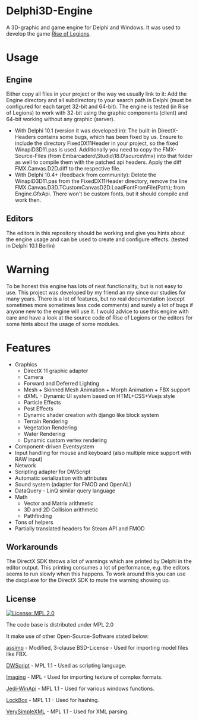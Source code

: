 # Delphi3D-Engine
A 3D-graphic and game engine for Delphi and Windows. It was used to develop the game [Rise of Legions](https://riseoflegions.com).

# Usage
## Engine
Either copy all files in your project or the way we usually link to it: Add the Engine directory and all subdirectory to your search path in Delphi (must be configured for each target 32-bit and 64-bit). The engine is tested (in Rise of Legions) to work with 32-bit using the graphic components (client) and 64-bit working without any graphic (server).

* With Delphi 10.1 (version it was developed in): The built-in DirectX-Headers contains some bugs, which has been fixed by us. Ensure to include the directory FixedDX11Header in your project, so the fixed WinapiD3D11.pas is used. Additionally you need to copy the FMX-Source-Files (from Embarcadero\Studio\18.0\source\fmx) into that folder as well to compile them with the patched api headers. Apply the diff FMX.Canvas.D2D.diff to the respective file.
* With Delphi 10.4+ (feedback from community): Delete the WinapiD3D11.pas from the FixedDX11Header directory, remove the line FMX.Canvas.D3D.TCustomCanvasD2D.LoadFontFromFile(Path); from Engine.GfxApi. There won't be custom fonts, but it should compile and work then.

## Editors
The editors in this repository should be working and give you hints about the engine usage and can be used to create and configure effects. (tested in Delphi 10.1 Berlin)

# Warning
To be honest this engine has lots of neat functionality, but is not easy to use. This project was developed by my friend an my since our studies for many years. There is a lot of features, but no real documentation (except sometimes more sometimes less code comments) and surely a lot of bugs if anyone new to the engine will use it. I would advice to use this engine with care and have a look at the source code of Rise of Legions or the editors for some hints about the usage of some modules.

# Features

* Graphics
  * DirectX 11 graphic adapter
  * Camera
  * Forward and Deferred Lighting
  * Mesh + Skinned Mesh Animation + Morph Animation + FBX support
  * dXML - Dynamic UI system based on HTML+CSS+Vuejs style
  * Particle Effects
  * Post Effects
  * Dynamic shader creation with django like block system
  * Terrain Rendering
  * Vegetation Rendering
  * Water Rendering
  * Dynamic custom vertex rendering
* Component-driven Eventsystem
* Input handling for mouse and keyboard (also multiple mice support with RAW input)
* Network
* Scripting adapter for DWScript
* Automatic serialization with attributes
* Sound system (adapter for FMOD and OpenAL)
* DataQuery - LinQ similar query language
* Math
  * Vector and Matrix arithmetic
  * 3D and 2D Collision arithmetic
  * Pathfinding
* Tons of helpers
* Partially translated headers for Steam API and FMOD
  
## Workarounds

The DirectX SDK throws a lot of warnings which are printed by Delphi in the editor output. This printing consumes a lot of performance, e.g. the editors seems to run slowly when this happens. To work around this you can use the dxcpl.exe for the DirectX SDK to mute the warning showing up.

## License

[![License: MPL 2.0](https://img.shields.io/badge/License-MPL%202.0-brightgreen.svg)](https://opensource.org/licenses/MPL-2.0)

The code base is distributed under MPL 2.0

It make use of other Open-Source-Software stated below:

[assimp](https://github.com/assimp/assimp) - Modified, 3-clause BSD-License - Used for importing model files like FBX.

[DWScript](https://www.delphitools.info/dwscript/) - MPL 1.1 - Used as scripting language.

[Imaging](https://github.com/galfar/imaginglib) - MPL - Used for importing texture of complex formats.

[Jedi-WinApi](https://sourceforge.net/projects/jedi-apilib/) - MPL 1.1 - Used for various windows functions.

[LockBox](https://github.com/TurboPack/LockBox) - MPL 1.1 - Used for hashing.

[VerySimpleXML](https://github.com/Dennis1000/verysimplexml) - MPL 1.1 - Used for XML parsing.
